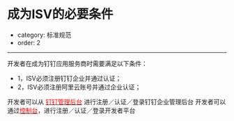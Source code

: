 # 成为ISV的必要条件
- category: 标准规范
- order: 2---
开发者在成为钉钉应用服务商时需要满足以下条件：

- 1，ISV必须注册钉钉企业并通过认证；
- 2，ISV必须注册阿里云账号并通过企业认证；

开发者可以从 [<font color=red >钉钉管理后台</font>](https://oa.dingtalk.com) 进行注册／认证／登录钉钉企业管理后台
开发者可以通过[<font color=red >控制台</font>](http://console.d.aliyun.com)，进行注册／认证／登录开发者平台

